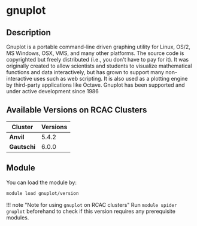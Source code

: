 # gnuplot

## Description
Gnuplot is a portable command-line driven graphing utility for Linux, OS/2, MS Windows, OSX, VMS, and many other platforms. The source code is copyrighted but freely distributed (i.e., you don't have to pay for it). It was originally created to allow scientists and students to visualize mathematical functions and data interactively, but has grown to support many non-interactive uses such as web scripting. It is also used as a plotting engine by third-party applications like Octave. Gnuplot has been supported and under active development since 1986

## Available Versions on RCAC Clusters
|Cluster|Versions|
|---|---|
|**Anvil**|5.4.2|
|**Gautschi**|6.0.0|

## Module
You can load the module by:

```bash
module load gnuplot/version
```

!!! note "Note for using `gnuplot` on RCAC clusters"
    Run `module spider gnuplot` beforehand to check if this version requires any prerequisite modules.

